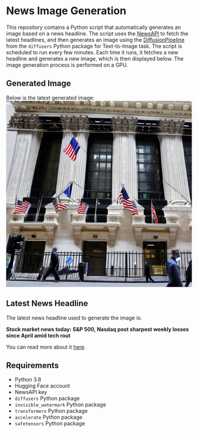 # News Image Generation
This repository contains a Python script that automatically generates an image based on a news headline. The script uses the [NewsAPI](https://newsapi.org/) to fetch the latest headlines, and then generates an image using the [DiffusionPipeline](https://github.com/huggingface/diffusers) from the `diffusers` Python package for Text-to-Image task.
The script is scheduled to run every few minutes. Each time it runs, it fetches a new headline and generates a new image, which is then displayed below. The image generation process is performed on a GPU.

## Generated Image
Below is the latest generated image:
![Generated Image](image.png)

## Latest News Headline
The latest news headline used to generate the image is:

**Stock market news today: S&P 500, Nasdaq post sharpest weekly losses since April amid tech rout**

You can read more about it [here](https://news.google.com/rss/articles/CBMiigFodHRwczovL2ZpbmFuY2UueWFob28uY29tL25ld3Mvc3RvY2stbWFya2V0LW5ld3MtdG9kYXktc3AtNTAwLW5hc2RhcS1wb3N0LXNoYXJwZXN0LXdlZWtseS1sb3NzZXMtc2luY2UtYXByaWwtYW1pZC10ZWNoLXJvdXQtMjAwMTQ3NjAyLmh0bWzSAQA?oc=5).

## Requirements
- Python 3.8
- Hugging Face account
- NewsAPI key
- `diffusers` Python package
- `invisible_watermark` Python package
- `transformers` Python package
- `accelerate` Python package
- `safetensors` Python package
